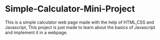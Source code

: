 # Simple-Calculator-Mini-Project
This is a simple calculator web page made with the help of HTML,CSS and Javascript, This project is just made to learn about the basics of Javascript and implement it in a webpage.
